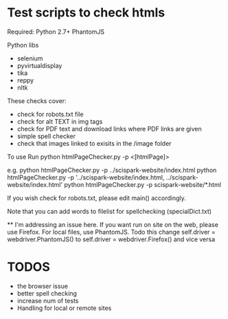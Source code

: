 Test scripts to check htmls
===========================

Required:
Python 2.7+
PhantomJS 

Python libs
* selenium
* pyvirtualdisplay
* tika
* reppy
* nltk

These checks cover:
* check for robots.txt file
* check for alt TEXT in img tags
* check for PDF text and download links where PDF links are given
* simple spell checker 
* check that images linked to exisits in the /image folder


To use
Run python htmlPageChecker.py -p <[htmlPage]>

e.g. python htmlPageChecker.py -p ../scispark-website/index.html
     python htmlPageChecker.py -p '../scispark-website/index.html, ../scispark-website/index.html'
     python htmlPageChecker.py -p scispark-website/*.html

If you wish check for robots.txt, please edit main() accordingly. 

Note that you can add words to filelist for spellchecking (specialDict.txt)

** I'm addressing an issue here. If you want run on site on the web, please use Firefox. For local files, use PhantomJS. 
Todo this change self.driver = webdriver.PhantomJS() to self.driver = webdriver.Firefox() and vice versa

TODOS
=====
* the browser issue
* better spell checking
* increase num of tests
* Handling for local or remote sites